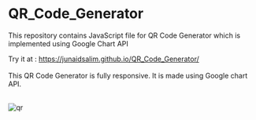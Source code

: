 # QR_Code_Generator
This repository contains JavaScript file for QR Code Generator which is implemented using Google Chart API

Try it at : https://junaidsalim.github.io/QR_Code_Generator/
<br><br>This QR Code Generator is fully responsive. It is made using Google chart API.

<br> ![qr](https://github.com/JunaidSalim/QR_Code_Generator/assets/115392538/e0036d5b-6381-4a14-99bc-8eb76177dddf)
